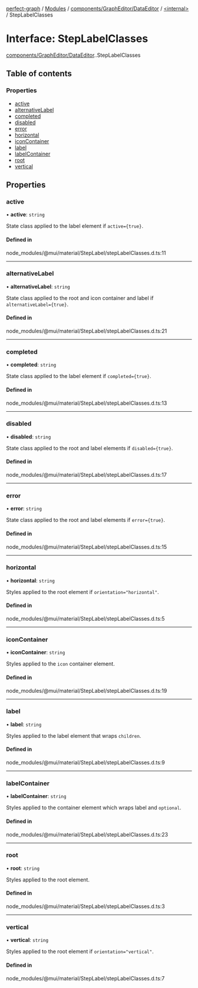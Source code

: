 [perfect-graph](../README.md) / [Modules](../modules.md) / [components/GraphEditor/DataEditor](../modules/components_GraphEditor_DataEditor.md) / [<internal\>](../modules/components_GraphEditor_DataEditor._internal_.md) / StepLabelClasses

# Interface: StepLabelClasses

[components/GraphEditor/DataEditor](../modules/components_GraphEditor_DataEditor.md).[<internal>](../modules/components_GraphEditor_DataEditor._internal_.md).StepLabelClasses

## Table of contents

### Properties

- [active](components_GraphEditor_DataEditor._internal_.StepLabelClasses.md#active)
- [alternativeLabel](components_GraphEditor_DataEditor._internal_.StepLabelClasses.md#alternativelabel)
- [completed](components_GraphEditor_DataEditor._internal_.StepLabelClasses.md#completed)
- [disabled](components_GraphEditor_DataEditor._internal_.StepLabelClasses.md#disabled)
- [error](components_GraphEditor_DataEditor._internal_.StepLabelClasses.md#error)
- [horizontal](components_GraphEditor_DataEditor._internal_.StepLabelClasses.md#horizontal)
- [iconContainer](components_GraphEditor_DataEditor._internal_.StepLabelClasses.md#iconcontainer)
- [label](components_GraphEditor_DataEditor._internal_.StepLabelClasses.md#label)
- [labelContainer](components_GraphEditor_DataEditor._internal_.StepLabelClasses.md#labelcontainer)
- [root](components_GraphEditor_DataEditor._internal_.StepLabelClasses.md#root)
- [vertical](components_GraphEditor_DataEditor._internal_.StepLabelClasses.md#vertical)

## Properties

### active

• **active**: `string`

State class applied to the label element if `active={true}`.

#### Defined in

node_modules/@mui/material/StepLabel/stepLabelClasses.d.ts:11

___

### alternativeLabel

• **alternativeLabel**: `string`

State class applied to the root and icon container and label if `alternativeLabel={true}`.

#### Defined in

node_modules/@mui/material/StepLabel/stepLabelClasses.d.ts:21

___

### completed

• **completed**: `string`

State class applied to the label element if `completed={true}`.

#### Defined in

node_modules/@mui/material/StepLabel/stepLabelClasses.d.ts:13

___

### disabled

• **disabled**: `string`

State class applied to the root and label elements if `disabled={true}`.

#### Defined in

node_modules/@mui/material/StepLabel/stepLabelClasses.d.ts:17

___

### error

• **error**: `string`

State class applied to the root and label elements if `error={true}`.

#### Defined in

node_modules/@mui/material/StepLabel/stepLabelClasses.d.ts:15

___

### horizontal

• **horizontal**: `string`

Styles applied to the root element if `orientation="horizontal"`.

#### Defined in

node_modules/@mui/material/StepLabel/stepLabelClasses.d.ts:5

___

### iconContainer

• **iconContainer**: `string`

Styles applied to the `icon` container element.

#### Defined in

node_modules/@mui/material/StepLabel/stepLabelClasses.d.ts:19

___

### label

• **label**: `string`

Styles applied to the label element that wraps `children`.

#### Defined in

node_modules/@mui/material/StepLabel/stepLabelClasses.d.ts:9

___

### labelContainer

• **labelContainer**: `string`

Styles applied to the container element which wraps label and `optional`.

#### Defined in

node_modules/@mui/material/StepLabel/stepLabelClasses.d.ts:23

___

### root

• **root**: `string`

Styles applied to the root element.

#### Defined in

node_modules/@mui/material/StepLabel/stepLabelClasses.d.ts:3

___

### vertical

• **vertical**: `string`

Styles applied to the root element if `orientation="vertical"`.

#### Defined in

node_modules/@mui/material/StepLabel/stepLabelClasses.d.ts:7

